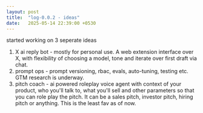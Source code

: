 ```yaml
---
layout: post
title:  "log-0.0.2 - ideas"
date:   2025-05-14 22:39:00 +0530
---
```

started working on 3 seperate ideas
1. X ai reply bot - mostly for personal use. A web extension interface over X, with flexibility of choosing a model, tone and iterate over first draft via chat. 
2. prompt ops - prompt versioning, rbac, evals, auto-tuning, testing etc. GTM research is underway.
3. pitch coach - ai powered roleplay voice agent with context of your product, who you'll talk to, what you'll sell and other parameters so that you can role play the pitch. It can be a sales pitch, investor pitch, hiring pitch or anything. This is the least fav as of now. 